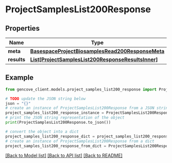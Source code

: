 # ProjectSamplesList200Response


## Properties

Name | Type | Description | Notes
------------ | ------------- | ------------- | -------------
**meta** | [**BasespaceProjectBiosamplesRead200ResponseMeta**](BasespaceProjectBiosamplesRead200ResponseMeta.md) |  | [optional]
**results** | [**List[ProjectSamplesList200ResponseResultsInner]**](ProjectSamplesList200ResponseResultsInner.md) |  | [optional]

## Example

```python
from gencove_client.models.project_samples_list200_response import ProjectSamplesList200Response

# TODO update the JSON string below
json = "{}"
# create an instance of ProjectSamplesList200Response from a JSON string
project_samples_list200_response_instance = ProjectSamplesList200Response.from_json(json)
# print the JSON string representation of the object
print(ProjectSamplesList200Response.to_json())

# convert the object into a dict
project_samples_list200_response_dict = project_samples_list200_response_instance.to_dict()
# create an instance of ProjectSamplesList200Response from a dict
project_samples_list200_response_from_dict = ProjectSamplesList200Response.from_dict(project_samples_list200_response_dict)
```
[[Back to Model list]](../README.md#documentation-for-models) [[Back to API list]](../README.md#documentation-for-api-endpoints) [[Back to README]](../README.md)
